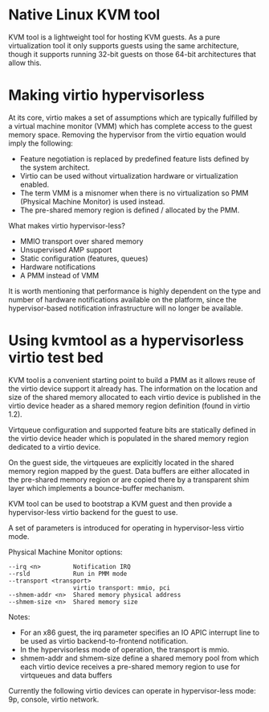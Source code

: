 # Native Linux KVM tool

KVM tool is a lightweight tool for hosting KVM guests. As a pure virtualization tool it only supports guests using the same architecture, though it supports running 32-bit guests on those 64-bit architectures that allow this.

# Making virtio hypervisorless

At its core, virtio makes a set of assumptions which are typically fulfilled by a virtual machine monitor (VMM) which has complete access to the guest memory space. Removing the hypervisor from the virtio equation would imply the following: 

- Feature negotiation is replaced by predefined feature lists defined by the system architect. 
- Virtio can be used without virtualization hardware or virtualization enabled. 
- The term VMM is a misnomer when there is no virtualization so PMM (Physical Machine Monitor) is used instead. 
- The pre-shared memory region is defined / allocated by the PMM.  

What makes virtio hypervisor-less? 
- MMIO transport over shared memory  
- Unsupervised AMP support  
- Static configuration (features, queues)  
- Hardware notifications 
- A PMM instead of VMM

It is worth mentioning that performance is highly dependent on the type and number of hardware notifications available on the platform, since the hypervisor-based notification infrastructure will no longer be available. 

# Using kvmtool as a hypervisorless virtio test bed

KVM tool is a convenient starting point to build a PMM as it allows reuse of the virtio device support it already has. The information on the location and size of the shared memory allocated to each virtio device is published in the virtio device header as a shared memory region definition (found in virtio 1.2). 

Virtqueue configuration and supported feature bits are statically defined in the virtio device header which is populated in the shared memory region dedicated to a virtio device. 

On the guest side, the virtqueues are explicitly located in the shared memory region mapped by the guest. Data buffers are either allocated in the pre-shared memory region or are copied there by a transparent shim layer which implements a bounce-buffer mechanism. 

KVM tool can be used to bootstrap a KVM guest and then provide a hypervisor-less virtio backend for the guest to use.

A set of parameters is introduced for operating in hypervisor-less virtio mode.

Physical Machine Monitor options:

```
--irq <n>         Notification IRQ
--rsld            Run in PMM mode
--transport <transport>
                  virtio transport: mmio, pci
--shmem-addr <n>  Shared memory physical address
--shmem-size <n>  Shared memory size
```

Notes:

- For an x86 guest, the irq parameter specifies an IO APIC interrupt line to be used as virtio backend-to-frontend notification.
- In the hypervisorless mode of operation, the transport is mmio.
- shmem-addr and shmem-size define a shared memory pool from which each virtio device receives a pre-shared memory region to use for virtqueues and data buffers


Currently the following virtio devices can operate in hypervisor-less mode: 9p, console, virtio network.
